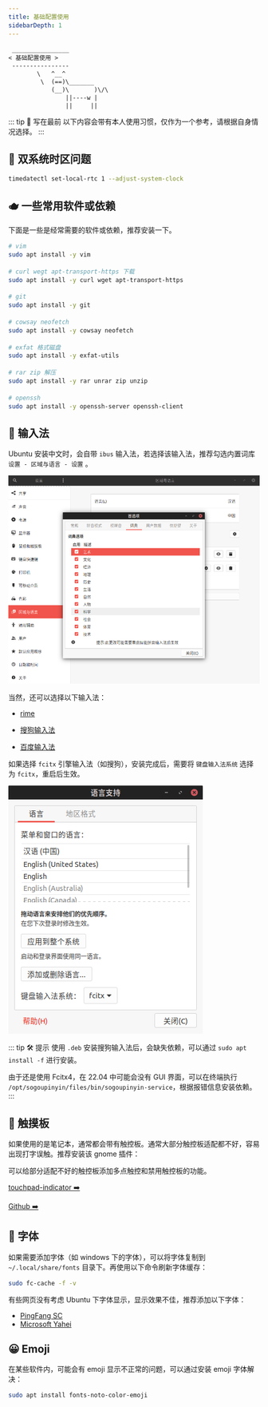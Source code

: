 ```yaml
---
title: 基础配置使用
sidebarDepth: 1
---
```



```:no-line-numbers
 ________________
< 基础配置使用 >
 ----------------
        \   ^__^
         \  (==)\_______
            (__)\       )\/\
                ||----w |
                ||     ||
```



::: tip 📝 写在最前
以下内容会带有本人使用习惯，仅作为一个参考，请根据自身情况选择。
:::


## 🧋 双系统时区问题

```sh
timedatectl set-local-rtc 1 --adjust-system-clock
```

## 🫖 一些常用软件或依赖

下面是一些是经常需要的软件或依赖，推荐安装一下。

```sh
# vim
sudo apt install -y vim

# curl wegt apt-transport-https 下载
sudo apt install -y curl wget apt-transport-https

# git
sudo apt install -y git

# cowsay neofetch
sudo apt install -y cowsay neofetch

# exfat 格式磁盘
sudo apt install -y exfat-utils

# rar zip 解压
sudo apt install -y rar unrar zip unzip

# openssh
sudo apt install -y openssh-server openssh-client
```


## 🧉 输入法

Ubuntu 安装中文时，会自带 `ibus` 输入法，若选择该输入法，推荐勾选内置词库 `设置 - 区域与语言 - 设置` 。

![ibus](/images/docs/guide/use/ibus.png)

当然，还可以选择以下输入法：

- [rime](https://rime.im/download/)

- [搜狗输入法](https://pinyin.sogou.com/linux?r=pinyin)

- [百度输入法](https://srf.baidu.com/site/guanwang_linux/index.html)


如果选择 `fcitx` 引擎输入法（如搜狗），安装完成后，需要将 `键盘输入法系统` 选择为 `fcitx`，重启后生效。

![fcitx](/images/docs/guide/use/fcitx.png)


::: tip 🛠 提示
使用 `.deb` 安装搜狗输入法后，会缺失依赖，可以通过 `sudo apt install -f` 进行安装。

由于还是使用 Fcitx4，在 22.04 中可能会没有 GUI 界面，可以在终端执行 `/opt/sogoupinyin/files/bin/sogoupinyin-service`，根据报错信息安装依赖。
:::





## 🧃 触摸板

如果使用的是笔记本，通常都会带有触控板。通常大部分触控板适配都不好，容易出现打字误触。推荐安装该 gnome 插件：

可以给部分适配不好的触控板添加多点触控和禁用触控板的功能。


[touchpad-indicator ➡️](https://extensions.gnome.org/extension/131/touchpad-indicator/)

[Github ➡️](https://github.com/askmrsinh/touchpad-indicator#touchpadindicator)





## 🍶 字体

如果需要添加字体（如 windows 下的字体），可以将字体复制到 `~/.local/share/fonts` 目录下。再使用以下命令刷新字体缓存：


```sh
sudo fc-cache -f -v
```

有些网页没有考虑 Ubuntu 下字体显示，显示效果不佳，推荐添加以下字体：

- [PingFang SC](http://xiazaiziti.com/55657.html)
- [Microsoft Yahei](http://xiazaiziti.com/1107.html)


## 😀 Emoji

在某些软件内，可能会有 emoji 显示不正常的问题，可以通过安装 emoji 字体解决：

```sh
sudo apt install fonts-noto-color-emoji
```
